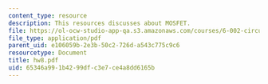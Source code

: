 ```yaml
---
content_type: resource
description: This resources discusses about MOSFET.
file: https://ol-ocw-studio-app-qa.s3.amazonaws.com/courses/6-002-circuits-and-electronics-spring-2007/65346a991b4299dfc3e7ce4a8dd6165b_hw8.pdf
file_type: application/pdf
parent_uid: e106059b-2e3b-50c2-726d-a543c775c9c6
resourcetype: Document
title: hw8.pdf
uid: 65346a99-1b42-99df-c3e7-ce4a8dd6165b
---
```

